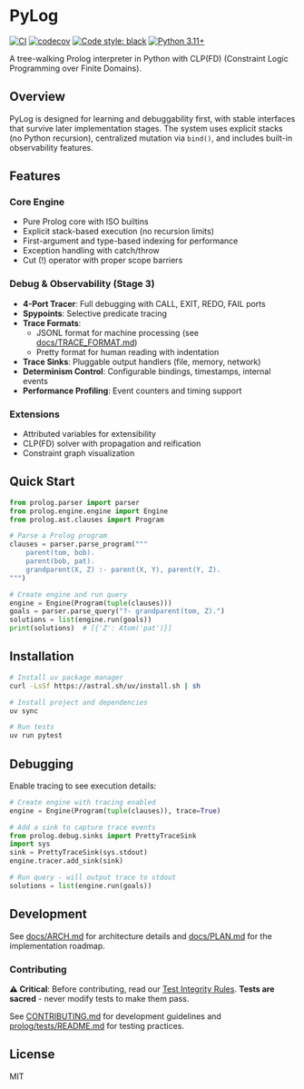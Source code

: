# PyLog

[![CI](https://github.com/xpqz/pylog/actions/workflows/ci.yml/badge.svg)](https://github.com/xpqz/pylog/actions/workflows/ci.yml)
[![codecov](https://codecov.io/gh/xpqz/pylog/branch/main/graph/badge.svg)](https://codecov.io/gh/xpqz/pylog)
[![Code style: black](https://img.shields.io/badge/code%20style-black-000000.svg)](https://github.com/psf/black)
[![Python 3.11+](https://img.shields.io/badge/python-3.11+-blue.svg)](https://www.python.org/downloads/)

A tree-walking Prolog interpreter in Python with CLP(FD) (Constraint Logic Programming over Finite Domains).

## Overview

PyLog is designed for learning and debuggability first, with stable interfaces that survive later implementation stages. The system uses explicit stacks (no Python recursion), centralized mutation via `bind()`, and includes built-in observability features.

## Features

### Core Engine
- Pure Prolog core with ISO builtins
- Explicit stack-based execution (no recursion limits)
- First-argument and type-based indexing for performance
- Exception handling with catch/throw
- Cut (!) operator with proper scope barriers

### Debug & Observability (Stage 3)
- **4-Port Tracer**: Full debugging with CALL, EXIT, REDO, FAIL ports
- **Spypoints**: Selective predicate tracing
- **Trace Formats**:
  - JSONL format for machine processing (see [docs/TRACE_FORMAT.md](docs/TRACE_FORMAT.md))
  - Pretty format for human reading with indentation
- **Trace Sinks**: Pluggable output handlers (file, memory, network)
- **Determinism Control**: Configurable bindings, timestamps, internal events
- **Performance Profiling**: Event counters and timing support

### Extensions
- Attributed variables for extensibility
- CLP(FD) solver with propagation and reification
- Constraint graph visualization

## Quick Start

```python
from prolog.parser import parser
from prolog.engine.engine import Engine
from prolog.ast.clauses import Program

# Parse a Prolog program
clauses = parser.parse_program("""
    parent(tom, bob).
    parent(bob, pat).
    grandparent(X, Z) :- parent(X, Y), parent(Y, Z).
""")

# Create engine and run query
engine = Engine(Program(tuple(clauses)))
goals = parser.parse_query("?- grandparent(tom, Z).")
solutions = list(engine.run(goals))
print(solutions)  # [{'Z': Atom('pat')}]
```

## Installation

```bash
# Install uv package manager
curl -LsSf https://astral.sh/uv/install.sh | sh

# Install project and dependencies
uv sync

# Run tests
uv run pytest
```

## Debugging

Enable tracing to see execution details:

```python
# Create engine with tracing enabled
engine = Engine(Program(tuple(clauses)), trace=True)

# Add a sink to capture trace events
from prolog.debug.sinks import PrettyTraceSink
import sys
sink = PrettyTraceSink(sys.stdout)
engine.tracer.add_sink(sink)

# Run query - will output trace to stdout
solutions = list(engine.run(goals))
```

## Development

See [docs/ARCH.md](docs/ARCH.md) for architecture details and [docs/PLAN.md](docs/PLAN.md) for the implementation roadmap.

### Contributing

**⚠️ Critical**: Before contributing, read our [Test Integrity Rules](CLAUDE.md#-critical-test-integrity-rules). **Tests are sacred** - never modify tests to make them pass.

See [CONTRIBUTING.md](CONTRIBUTING.md) for development guidelines and [prolog/tests/README.md](prolog/tests/README.md) for testing practices.

## License

MIT